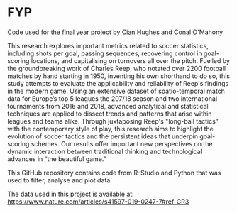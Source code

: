 # FYP
Code used for the final year project by Cian Hughes and Conal O'Mahony

This research explores important metrics related to soccer statistics, including shots per goal, passing sequences, recovering control in goal-scoring locations, and capitalising on turnovers all over the pitch. Fuelled by the groundbreaking work of Charles Reep, who notated over 2200 football matches by hand starting in 1950, inventing his own shorthand to do so, this study attempts to evaluate the applicability and reliability of Reep's findings in the modern game. Using an extensive dataset of spatio-temporal match data for Europe’s top 5 leagues the 207/18 season and two international tournaments from 2016 and 2018, advanced analytical and statistical techniques are applied to dissect trends and patterns that arise within leagues and teams alike. Through juxtaposing Reep's "long-ball tactics” with the contemporary style of play, this research aims to highlight the evolution of soccer tactics and the persistent ideas that underpin goal-scoring schemes. Our results offer important new perspectives on the dynamic interaction between traditional thinking and technological advances in “the beautiful game.” 

This GitHub repository contains code from R-Studio and Python that was used to filter, analyse and plot data.

The data used in this project is available at:
https://www.nature.com/articles/s41597-019-0247-7#ref-CR3
